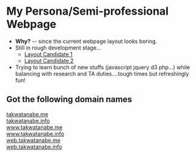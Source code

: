 # My Persona/Semi-professional Webpage

- **Why?** -- since the current webpage layout looks boring.
- Still in rough development stage...
    - <a href="http://web.eecs.umich.edu/~takanori/index-new.html" target="_blank">Layout Candidate 1</a>  
    - <a href="http://web.eecs.umich.edu/~takanori/index-new-ver2.html" target="_blank">Layout Candidate 2</a>  
- Trying to learn bunch of new stuffs (javascript jquery d3 php...)
while balancing  with research and TA duties....tough times but refreshingly fun!

## Got the following domain names
<a href="http://takwatanabe.me" target="_blank">takwatanabe.me</a>  
<a href="http://takwatanabe.info" target="_blank">takwatanabe.info</a>  
<a href="http://www.takwatanabe.me" target="_blank">www.takwatanabe.me</a>  
<a href="http://www.takwatanabe.info" target="_blank">www.takwatanabe.info</a>  
<a href="http://web.takwatanabe.me" target="_blank">web.takwatanabe.me</a>  
<a href="http://web.takwatanabe.info" target="_blank">web.takwatanabe.info</a>  
